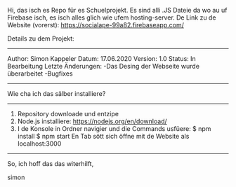 Hi, das isch es Repo für es Schuelprojekt. Es sind alli .JS Dateie da wo au uf Firebase isch, es isch alles glich wie ufem hosting-server. De Link zu de Website (vorerst):  https://socialape-99a82.firebaseapp.com/

Details zu dem Projekt:
________________________________________________
Author: Simon Kappeler
Datum: 17.06.2020
Version: 1.0
Status: In Bearbeitung
Letzte Änderungen:
-Das Desing der Webseite wurde überarbeitet
-Bugfixes
________________________________________________


Wie cha ich das sälber installiere?
________________________________________________
1. Repository downloade und entzipe
2. Node.js installiere: https://nodejs.org/en/download/
3. I de Konsole in Ordner navigier und die Commands usfüere:
    $ npm install
    $ npm start
   En Tab sött sich öffne mit de Website als localhost:3000
________________________________________________

So, ich hoff das das witerhilft, 

simon
